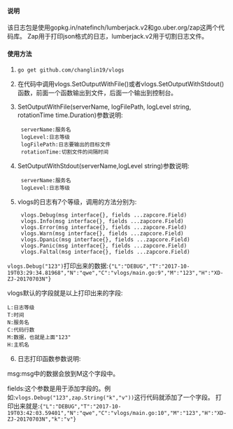 #### 说明

该日志包是使用gopkg.in/natefinch/lumberjack.v2和go.uber.org/zap这两个代码库。
Zap用于打印json格式的日志，lumberjack.v2用于切割日志文件。

#### 使用方法

1. `go get github.com/changlin19/vlogs`

2. 在代码中调用vlogs.SetOutputWithFile()或者vlogs.SetOutputWithStdout()函数，前面一个函数输出到文件，后面一个输出到控制台。

3. SetOutputWithFile(serverName, logFilePath, logLevel string, rotationTime time.Duration)参数说明:

        serverName:服务名
        logLevel:日志等级
        logFilePath:日志要输出的目标文件
        rotationTime:切割文件的间隔时间


4. SetOutputWithStdout(serverName,logLevel string)参数说明:

        serverName:服务名
        logLevel:日志等级

5. vlogs的日志有7个等级，调用的方法分别为:

        vlogs.Debug(msg interface{}, fields ...zapcore.Field)
        vlogs.Info(msg interface{}, fields ...zapcore.Field)
        vlogs.Error(msg interface{}, fields ...zapcore.Field)
        vlogs.Warn(msg interface{}, fields ...zapcore.Field)
        vlogs.Dpanic(msg interface{}, fields ...zapcore.Field)
        vlogs.Panic(msg interface{}, fields ...zapcore.Field)
        vlogs.Faltal(msg interface{}, fields ...zapcore.Field)

`vlogs.Debug("123")`打印出来的数据:`{"L":"DEBUG","T":"2017-10-19T03:29:34.81968","N":"qwe","C":"vlogs/main.go:9","M":"123","H":"XD-ZJ-20170703N"}`

vlogs默认的字段就是以上打印出来的字段:

    L:日志等级
    T:时间
    N:服务名
    C:代码行数
    M:数据，也就是上面"123"
    H:主机名


6. 日志打印函数参数说明:

msg:msg中的数据会放到M这个字段中。

fields:这个参数是用于添加字段的。例如:`vlogs.Debug("123",zap.String("k","v"))`这行代码就添加了一个字段。
打印出来就是:`{"L":"DEBUG","T":"2017-10-19T03:42:03.59401","N":"qwe","C":"vlogs/main.go:10","M":"123","H":"XD-ZJ-20170703N","k":"v"}`
